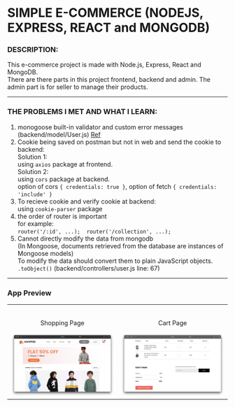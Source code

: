 # SIMPLE E-COMMERCE (NODEJS, EXPRESS, REACT and MONGODB)

### DESCRIPTION:
This e-commerce project is made with Node.js, Express, React and MongoDB.\
There are there parts in this project frontend, backend and admin. The admin part is for seller to manage their products.

---

### THE PROBLEMS I MET AND WHAT I LEARN:
1. monogoose built-in validator and custom error messages (backend/model/User.js)
[Ref](https://mongoosejs.com/docs/validation.html)
2. Cookie being saved on postman but not in web and send the cookie to backend:\
Solution 1:\
using `axios` package at frontend.\
Solution 2:\
using `cors` package at backend.\
option of cors `{ credentials: true }`, option of fetch `{ credentials: 'include' }`
3. To recieve cookie and verify cookie at backend:\
using `cookie-parser` package
4. the order of router is important\
for example:\
`router('/:id', ...);  router('/collection', ...);`
5. Cannot directly modify the data from mongodb\
(In Mongoose, documents retrieved from the database are instances of Mongoose models)\
To modify the data should convert them to plain JavaScript objects.\
`.toObject()` (backend/controllers/user.js line: 67)

---

### App Preview
<table width="100%"> 
<tr>
<td width="50%">      
    &nbsp; 
    <br>
    <p align="center">Shopping Page</p>
    <img src="https://github.com/CJYuanDa/ECommerce-React-Node-MongoDB/blob/master/app_image/shopping%20page.png?raw=true">
    </td> 
<td width="50%">
    <br>
    <p align="center">Cart Page</p>
    <img src="https://github.com/CJYuanDa/ECommerce-React-Node-MongoDB/blob/master/app_image/cart%20page.png?raw=true">  
</td>
</table>
